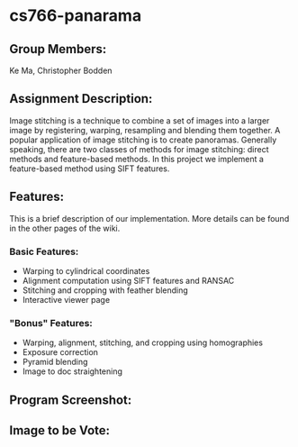 # cs766-panarama

## Group Members:
Ke Ma, Christopher Bodden

## Assignment Description:
Image stitching is a technique to combine a set of images into a larger image by registering, warping, resampling and blending them together. A popular application of image stitching is to create panoramas. Generally speaking, there are two classes of methods for image stitching: direct methods and feature-based methods. In this project we implement a feature-based method using SIFT features.

## Features:
This is a brief description of our implementation. More details can be found in the other pages of the wiki.

### Basic Features:
* Warping to cylindrical coordinates
* Alignment computation using SIFT features and RANSAC
* Stitching and cropping with feather blending
* Interactive viewer page

### "Bonus" Features:
* Warping, alignment, stitching, and cropping using homographies
* Exposure correction
* Pyramid blending
* Image to doc straightening

## Program Screenshot:
<TODO>

## Image to be Vote:
<TODO>